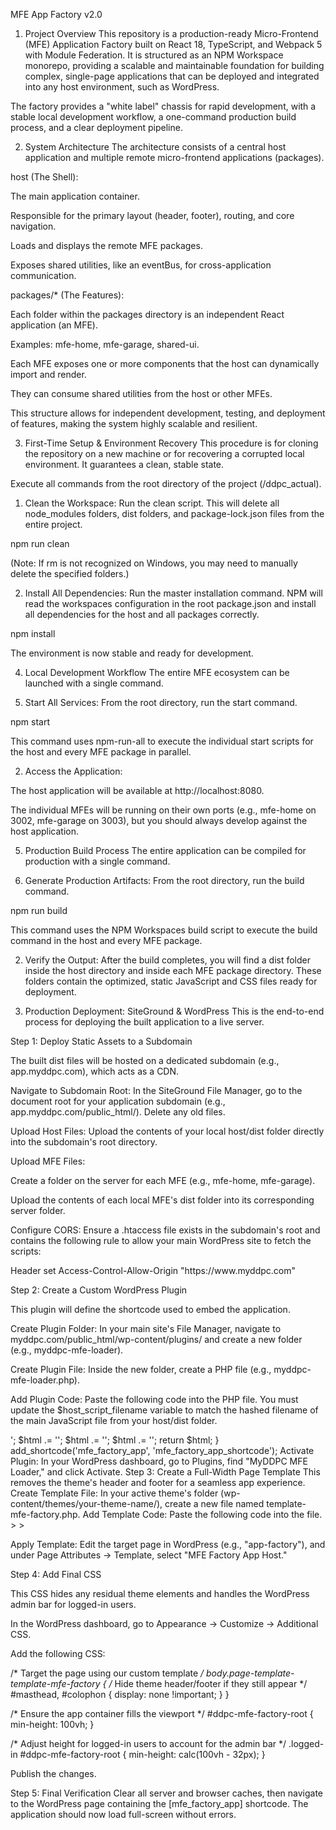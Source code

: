 MFE App Factory v2.0
1. Project Overview
This repository is a production-ready Micro-Frontend (MFE) Application Factory built on React 18, TypeScript, and Webpack 5 with Module Federation. It is structured as an NPM Workspace monorepo, providing a scalable and maintainable foundation for building complex, single-page applications that can be deployed and integrated into any host environment, such as WordPress.

The factory provides a "white label" chassis for rapid development, with a stable local development workflow, a one-command production build process, and a clear deployment pipeline.

2. System Architecture
The architecture consists of a central host application and multiple remote micro-frontend applications (packages).

host (The Shell):

The main application container.

Responsible for the primary layout (header, footer), routing, and core navigation.

Loads and displays the remote MFE packages.

Exposes shared utilities, like an eventBus, for cross-application communication.

packages/* (The Features):

Each folder within the packages directory is an independent React application (an MFE).

Examples: mfe-home, mfe-garage, shared-ui.

Each MFE exposes one or more components that the host can dynamically import and render.

They can consume shared utilities from the host or other MFEs.

This structure allows for independent development, testing, and deployment of features, making the system highly scalable and resilient.

3. First-Time Setup & Environment Recovery
This procedure is for cloning the repository on a new machine or for recovering a corrupted local environment. It guarantees a clean, stable state.

Execute all commands from the root directory of the project (/ddpc_actual).

1. Clean the Workspace:
Run the clean script. This will delete all node_modules folders, dist folders, and package-lock.json files from the entire project.

npm run clean

(Note: If rm is not recognized on Windows, you may need to manually delete the specified folders.)

2. Install All Dependencies:
Run the master installation command. NPM will read the workspaces configuration in the root package.json and install all dependencies for the host and all packages correctly.

npm install

The environment is now stable and ready for development.

4. Local Development Workflow
The entire MFE ecosystem can be launched with a single command.

1. Start All Services:
From the root directory, run the start command.

npm start

This command uses npm-run-all to execute the individual start scripts for the host and every MFE package in parallel.

2. Access the Application:

The host application will be available at http://localhost:8080.

The individual MFEs will be running on their own ports (e.g., mfe-home on 3002, mfe-garage on 3003), but you should always develop against the host application.

5. Production Build Process
The entire application can be compiled for production with a single command.

1. Generate Production Artifacts:
From the root directory, run the build command.

npm run build

This command uses the NPM Workspaces build script to execute the build command in the host and every MFE package.

2. Verify the Output:
After the build completes, you will find a dist folder inside the host directory and inside each MFE package directory. These folders contain the optimized, static JavaScript and CSS files ready for deployment.

6. Production Deployment: SiteGround & WordPress
This is the end-to-end process for deploying the built application to a live server.

Step 1: Deploy Static Assets to a Subdomain

The built dist files will be hosted on a dedicated subdomain (e.g., app.myddpc.com), which acts as a CDN.

Navigate to Subdomain Root: In the SiteGround File Manager, go to the document root for your application subdomain (e.g., app.myddpc.com/public_html/). Delete any old files.

Upload Host Files: Upload the contents of your local host/dist folder directly into the subdomain's root directory.

Upload MFE Files:

Create a folder on the server for each MFE (e.g., mfe-home, mfe-garage).

Upload the contents of each local MFE's dist folder into its corresponding server folder.

Configure CORS: Ensure a .htaccess file exists in the subdomain's root and contains the following rule to allow your main WordPress site to fetch the scripts:

<IfModule mod_headers.c>
  Header set Access-Control-Allow-Origin "https://www.myddpc.com"
</IfModule>

Step 2: Create a Custom WordPress Plugin

This plugin will define the shortcode used to embed the application.

Create Plugin Folder: In your main site's File Manager, navigate to myddpc.com/public_html/wp-content/plugins/ and create a new folder (e.g., myddpc-mfe-loader).

Create Plugin File: Inside the new folder, create a PHP file (e.g., myddpc-mfe-loader.php).

Add Plugin Code: Paste the following code into the PHP file. You must update the $host_script_filename variable to match the hashed filename of the main JavaScript file from your host/dist folder.

<?php
/**
 * Plugin Name:       MyDDPC MFE Loader
 * Description:       Loads the Micro-Frontend application via a shortcode.
 * Version:           1.0
 * Author:            Rory Teehan
 */

if ( ! defined( 'ABSPATH' ) ) exit; // Exit if accessed directly

function mfe_factory_app_shortcode() {
    // IMPORTANT: Update this filename to match the one in your host/dist folder!
    $host_script_filename = 'main.xxxxxxxxxxxxxxxx.js'; // e.g., main.50ab6d8d80881c311cf5.js

    $host_script_url = 'https://app.myddpc.com/' . $host_script_filename;
    $app_container_id = 'ddpc-mfe-factory-root';

    $html = '<div id="' . esc_attr($app_container_id) . '">';
    $html .= '<!-- React App Will Load Here -->';
    $html .= '</div>';
    $html .= '<script src="' . esc_url($host_script_url) . '" async defer></script>';

    return $html;
}
add_shortcode('mfe_factory_app', 'mfe_factory_app_shortcode');

Activate Plugin: In your WordPress dashboard, go to Plugins, find "MyDDPC MFE Loader," and click Activate.

Step 3: Create a Full-Width Page Template

This removes the theme's header and footer for a seamless app experience.

Create Template File: In your active theme's folder (wp-content/themes/your-theme-name/), create a new file named template-mfe-factory.php.

Add Template Code: Paste the following code into the file.

<?php
/**
 * Template Name: MFE Factory App Host
 * Template Post Type: page
 */
?>
<!doctype html>
<html <?php language_attributes(); ?>>
<head>
    <meta charset="<?php bloginfo( 'charset' ); ?>">
    <meta name="viewport" content="width=device-width, initial-scale=1">
    <?php wp_head(); ?>
</head>
<body <?php body_class(); ?>>
<?php wp_body_open(); ?>
<main>
    <?php
    while ( have_posts() ) :
        the_post();
        the_content();
    endwhile;
    ?>
</main>
<?php wp_footer(); ?>
</body>
</html>

Apply Template: Edit the target page in WordPress (e.g., "app-factory"), and under Page Attributes -> Template, select "MFE Factory App Host."

Step 4: Add Final CSS

This CSS hides any residual theme elements and handles the WordPress admin bar for logged-in users.

In the WordPress dashboard, go to Appearance -> Customize -> Additional CSS.

Add the following CSS:

/* Target the page using our custom template */
body.page-template-template-mfe-factory {
    /* Hide theme header/footer if they still appear */
    #masthead, #colophon {
        display: none !important;
    }
}

/* Ensure the app container fills the viewport */
#ddpc-mfe-factory-root {
    min-height: 100vh;
}

/* Adjust height for logged-in users to account for the admin bar */
.logged-in #ddpc-mfe-factory-root {
    min-height: calc(100vh - 32px);
}

Publish the changes.

Step 5: Final Verification
Clear all server and browser caches, then navigate to the WordPress page containing the [mfe_factory_app] shortcode. The application should now load full-screen without errors.
